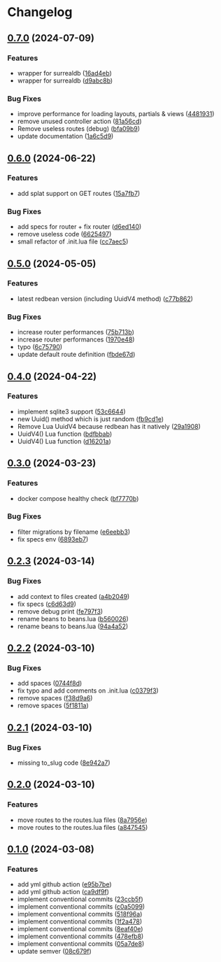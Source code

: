 # Changelog

## [0.7.0](https://github.com/solisoft/luaonbeans/compare/v0.6.0...v0.7.0) (2024-07-09)


### Features

* wrapper for surrealdb ([16ad4eb](https://github.com/solisoft/luaonbeans/commit/16ad4ebd9eb3b80fd545a6468093a26322c05cf3))
* wrapper for surrealdb ([d9abc8b](https://github.com/solisoft/luaonbeans/commit/d9abc8ba3024e675d0d11592a89903ac78f618a2))


### Bug Fixes

* improve performance for loading layouts, partials & views ([4481931](https://github.com/solisoft/luaonbeans/commit/44819313366a9df1e15759b0e62de294b20adbb5))
* remove unused controller action ([81a56cd](https://github.com/solisoft/luaonbeans/commit/81a56cd76223f40541149489b7a296dc9e5ba975))
* Remove useless routes (debug) ([bfa09b9](https://github.com/solisoft/luaonbeans/commit/bfa09b964f964dccf7cbcdfe766a211f6acbe59a))
* update documentation ([1a6c5d9](https://github.com/solisoft/luaonbeans/commit/1a6c5d91c6c83c02b8ea9f2c0ddcd029aa6e29d0))

## [0.6.0](https://github.com/solisoft/luaonbeans/compare/v0.5.0...v0.6.0) (2024-06-22)


### Features

* add splat support on GET routes ([15a7fb7](https://github.com/solisoft/luaonbeans/commit/15a7fb72dafafdd644f511afb098e75ca347f084))


### Bug Fixes

* add specs for router + fix router ([d6ed140](https://github.com/solisoft/luaonbeans/commit/d6ed1407b2a64ee349772dc5d1940de877991329))
* remove useless code ([6625497](https://github.com/solisoft/luaonbeans/commit/6625497de4e813c1e933d5a1ad6ccfab85cbfc25))
* small refactor of .init.lua file ([cc7aec5](https://github.com/solisoft/luaonbeans/commit/cc7aec5153be82fd71ee0c02903e48e00d2578e8))

## [0.5.0](https://github.com/solisoft/luaonbeans/compare/v0.4.0...v0.5.0) (2024-05-05)


### Features

* latest redbean version (including UuidV4 method) ([c77b862](https://github.com/solisoft/luaonbeans/commit/c77b862a08fcf705d40a872476c466fa50097e95))


### Bug Fixes

* increase router performances ([75b713b](https://github.com/solisoft/luaonbeans/commit/75b713b059b8b128123ba0b68dbdd9d6f368b06b))
* increase router performances ([1970e48](https://github.com/solisoft/luaonbeans/commit/1970e48f06578051426eaa2541c6af336a4e51d1))
* typo ([6c75790](https://github.com/solisoft/luaonbeans/commit/6c75790fbac823e9644cb9f531b155abde791d47))
* update default route definition ([fbde67d](https://github.com/solisoft/luaonbeans/commit/fbde67d1c416d0ca25ca2c10413e6c4f8bc2b242))

## [0.4.0](https://github.com/solisoft/luaonbeans/compare/v0.3.0...v0.4.0) (2024-04-22)


### Features

* implement sqlite3 support ([53c6644](https://github.com/solisoft/luaonbeans/commit/53c664450b55eea0981dbf8759dd51a3f6faf863))
* new Uuid() method which is just random ([fb9cd1e](https://github.com/solisoft/luaonbeans/commit/fb9cd1e0bd9453ea2578cf7ae404109157688080))
* Remove Lua UuidV4 because redbean has it natively ([29a1908](https://github.com/solisoft/luaonbeans/commit/29a1908d14d9a0e455dec07e2a09b5edc3298505))
* UuidV4() Lua function ([bdfbbab](https://github.com/solisoft/luaonbeans/commit/bdfbbabe3a058860978d321c2ea8841f1fa6a02a))
* UuidV4() Lua function ([d16201a](https://github.com/solisoft/luaonbeans/commit/d16201a866348da5dcff52d220e28be711b2ae88))

## [0.3.0](https://github.com/solisoft/luaonbeans/compare/v0.2.3...v0.3.0) (2024-03-23)


### Features

* docker compose healthy check ([bf7770b](https://github.com/solisoft/luaonbeans/commit/bf7770b293df16a516161b77cef3426f5d9c48df))


### Bug Fixes

* filter migrations by filename ([e6eebb3](https://github.com/solisoft/luaonbeans/commit/e6eebb3bd6d7225ea7e5bd6b46a0a0b9f284222c))
* fix specs env ([6893eb7](https://github.com/solisoft/luaonbeans/commit/6893eb7f264421f1acc870791467b8cbae3a7453))

## [0.2.3](https://github.com/solisoft/luaonbeans/compare/v0.2.2...v0.2.3) (2024-03-14)


### Bug Fixes

* add context to files created ([a4b2049](https://github.com/solisoft/luaonbeans/commit/a4b20495d166132f7666b37cabd33dda5f2cd458))
* fix specs ([c6d63d9](https://github.com/solisoft/luaonbeans/commit/c6d63d9b169405c52386a46baa0d747a95f43863))
* remove debug print ([fe797f3](https://github.com/solisoft/luaonbeans/commit/fe797f34ff4293862930d79bfbb80df43397f2bd))
* rename beans to beans.lua ([b560026](https://github.com/solisoft/luaonbeans/commit/b560026a724d1767f394ed921de34bbdf010a1e5))
* rename beans to beans.lua ([94a4a52](https://github.com/solisoft/luaonbeans/commit/94a4a52747a4f81c270f212f5a181e5799cdfbbb))

## [0.2.2](https://github.com/solisoft/luaonbeans/compare/v0.2.1...v0.2.2) (2024-03-10)


### Bug Fixes

* add spaces ([0744f8d](https://github.com/solisoft/luaonbeans/commit/0744f8d01b900575d5123bbc585abaf250b919d2))
* fix typo and add comments on .init.lua ([c0379f3](https://github.com/solisoft/luaonbeans/commit/c0379f39cdc94147af97e95f803aa0784cb063c9))
* remove spaces ([f38d9a6](https://github.com/solisoft/luaonbeans/commit/f38d9a63f218e380b870bed11d0c98f88df1e060))
* remove spaces ([5f1811a](https://github.com/solisoft/luaonbeans/commit/5f1811aed4dabfabf1567d399096453452a602bb))

## [0.2.1](https://github.com/solisoft/luaonbeans/compare/v0.2.0...v0.2.1) (2024-03-10)


### Bug Fixes

* missing to_slug code ([8e942a7](https://github.com/solisoft/luaonbeans/commit/8e942a76c6e949acbc03a26b2f07c25e8488a060))

## [0.2.0](https://github.com/solisoft/luaonbeans/compare/v0.1.0...v0.2.0) (2024-03-10)


### Features

* move routes to the routes.lua files ([8a7956e](https://github.com/solisoft/luaonbeans/commit/8a7956e18ec18d618fa8ee5fc6c5597c98a529aa))
* move routes to the routes.lua files ([a847545](https://github.com/solisoft/luaonbeans/commit/a8475459edf77876864d35effd75b579ce2cd08c))

## [0.1.0](https://github.com/solisoft/luaonbeans/compare/v0.0.1...v0.1.0) (2024-03-08)


### Features

* add yml github action ([e95b7be](https://github.com/solisoft/luaonbeans/commit/e95b7be2df0f5938cfdb69170b190de5bce6516b))
* add yml github action ([ca9df9f](https://github.com/solisoft/luaonbeans/commit/ca9df9ff08d3c3e6589cf75d696307cd186b6b06))
* implement conventional commits ([23ccb5f](https://github.com/solisoft/luaonbeans/commit/23ccb5fa037068786a6f467d62f2b2cc5e59d93c))
* implement conventional commits ([c0a5099](https://github.com/solisoft/luaonbeans/commit/c0a5099ccbcbc67646786531a825c1099780d4ff))
* implement conventional commits ([518f96a](https://github.com/solisoft/luaonbeans/commit/518f96aa92be2e3658f0ab626bb240cd8721b868))
* implement conventional commits ([1f2a478](https://github.com/solisoft/luaonbeans/commit/1f2a478c277f6c031c55fb663ec75b50a6082bbe))
* implement conventional commits ([8eaf40e](https://github.com/solisoft/luaonbeans/commit/8eaf40e67253aeba1ee82b0c431c1021b6ebbd4d))
* implement conventional commits ([478efb8](https://github.com/solisoft/luaonbeans/commit/478efb89e1fe5d654f818dab0cb16c4c834e8606))
* implement conventional commits ([05a7de8](https://github.com/solisoft/luaonbeans/commit/05a7de871800966030de6e148602f403fb7c622c))
* update semver ([08c679f](https://github.com/solisoft/luaonbeans/commit/08c679f978d780dad270a84e4fff267e21c0af46))
